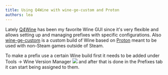 ```yaml
---
title: Using Q4Wine with wine-ge-custom and Proton
authors: lea
---
```


Lately [Q4Wine](https://github.com/brezerk/q4wine) has been my favorite Wine GUI since it's very
flexible and allows setting up and managing prefixes with specific configurations.
Also [wine-ge-custom](https://github.com/GloriousEggroll/wine-ge-custom) is a custom build of Wine
based on [Proton](https://github.com/ValveSoftware/Proton) meant to be used with
non-Steam games outside of Steam.

<!--truncate-->

To make a prefix use a certain Wine build first it needs to be added under
Tools -> Wine Version Manager
![](https://user-images.githubusercontent.com/9277139/178163850-e7bbed07-5c6f-415c-852f-eece7202033d.png)
and after that is done in the Prefixes tab it can start being assigned to them.
